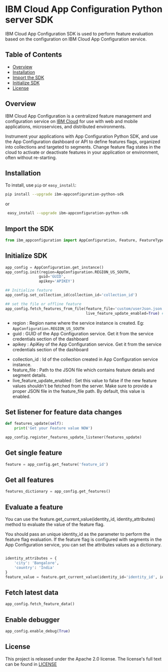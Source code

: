 # IBM Cloud App Configuration Python server SDK

IBM Cloud App Configuration SDK is used to perform feature evaluation based on the configuration on IBM Cloud App Configuration service.

## Table of Contents

  - [Overview](#overview)
  - [Installation](#installation)
  - [Import the SDK](#import-the-sdk)
  - [Initialize SDK](#initialize-sdk)
  - [License](#license)

## Overview

IBM Cloud App Configuration is a centralized feature management and configuration service on [IBM Cloud](https://www.cloud.ibm.com) for use with web and mobile applications, microservices, and distributed environments.

Instrument your applications with App Configuration Python SDK, and use the App Configuration dashboard or API to define features flags, organized into collections and targeted to segments. Change feature flag states in the cloud to activate or deactivate features in your application or environment, often without re-starting.

## Installation

To install, use `pip` or `easy_install`:
  
```sh
pip install --upgrade ibm-appconfiguration-python-sdk
```
or

```sh
 easy_install --upgrade ibm-appconfiguration-python-sdk
```
## Import the SDK

```py
from ibm_appconfiguration import AppConfiguration, Feature, FeatureType
```
## Initialize SDK

```py
app_config = AppConfiguration.get_instance()
app_config.init(region=AppConfiguration.REGION_US_SOUTH,
               guid='GUID',
               apikey='APIKEY')

## Initialize feature 
app_config.set_collection_id(collection_id='collection_id') 

## set the file or offline feature
app_config.fetch_features_from_file(feature_file='custom/userJson.json', # Add this field if liveFeatureUpdateEnabled false or get features when the device is offline during the first app load.
                                    live_feature_update_enabled=True) # This is for live update from server.

```

- region : Region name where the service instance is created. Eg: `AppConfiguration.REGION_US_SOUTH`
- guid : GUID of the App Configuration service. Get it from the service credentials section of the dashboard
- apikey : ApiKey of the App Configuration service. Get it from the service credentials section of the dashboard
* collection_id : Id of the collection created in App Configuration service instance.
* feature_file : Path to the JSON file which contains feature details and segment details.
* live_feature_update_enabled : Set this value to false if the new feature values shouldn't be fetched from the server. Make sure to provide a proper JSON file in the feature_file path. By default, this value is enabled.

## Set listener for feature data changes

```py
def features_update(self):
    print('Get your Feature value NOW')

app_config.register_features_update_listener(features_update)

```

## Get single feature

```py
feature = app_config.get_feature('feature_id')
```

## Get all features 

```py
features_dictionary = app_config.get_features()
```

## Evaluate a feature

You can use the feature.get_current_value(identity_id, identity_attributes) method to evaluate the value of the feature flag. 

You should pass an unique identity_id as the parameter to perform the feature flag evaluation. If the feature flag is configured with segments in the App Configuration service, you can set the attributes values as a dictionary.

```py

identity_attributes = {
    'city': 'Bangalore',
    'country': 'India'
}
feature_value = feature.get_current_value(identity_id='identity_id', identity_attributes=identity_attributes)
```

## Fetch latest data 

```py
app_config.fetch_feature_data()
```

## Enable debugger

```py
app_config.enable_debug(True)
```

## License

This project is released under the Apache 2.0 license. The license's full text can be found in [LICENSE](https://github.com/IBM/appconfiguration-python-client-sdk/blob/master/LICENSE)

